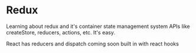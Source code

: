 # Redux

Learning about redux and it's container state management system APIs like createStore, reducers, actions, etc. It's easy.

React has reducers and dispatch coming soon built in with react hooks
